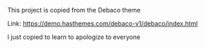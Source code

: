 
This project is copied from the Debaco theme

Link: https://demo.hasthemes.com/debaco-v1/debaco/index.html

I just copied to learn to apologize to everyone
